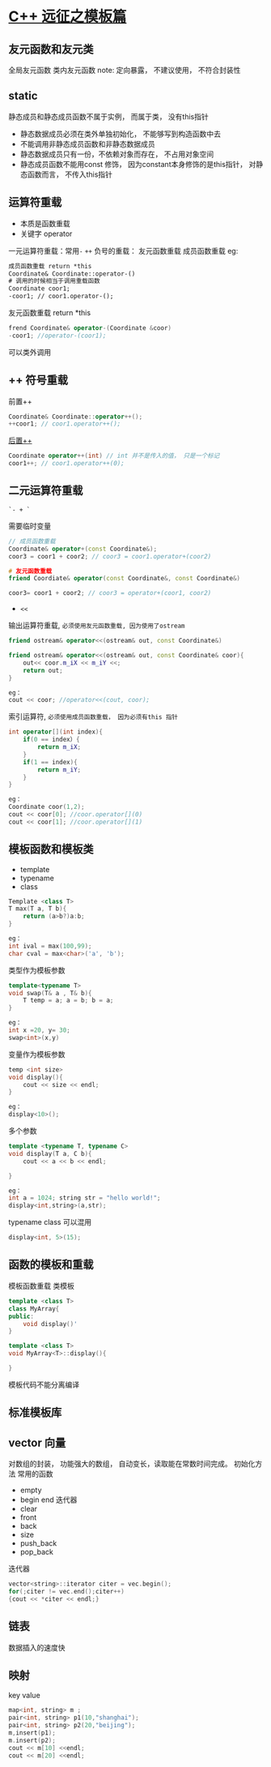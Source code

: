 # [C++ 远征之模板篇](https://www.imooc.com/learn/477)

## 友元函数和友元类

全局友元函数
类内友元函数
note: 定向暴露， 不建议使用， 不符合封装性

## static

静态成员和静态成员函数不属于实例， 而属于类， 没有this指针

- 静态数据成员必须在类外单独初始化， 不能够写到构造函数中去
- 不能调用非静态成员函数和非静态数据成员
- 静态数据成员只有一份，不依赖对象而存在， 不占用对象空间
- 静态成员函数不能用const 修饰， 因为constant本身修饰的是this指针， 对静态函数而言， 不传入this指针

## 运算符重载

- 本质是函数重载
- 关键字 operator

一元运算符重载：常用`-` `++`
负号的重载：
    友元函数重载
    成员函数重载
eg:

``` txt
成员函数重载 return *this
Coordinate& Coordinate::operator-()
# 调用的时候相当于调用重载函数
Coordinate coor1;
-coor1; // coor1.operator-();
```

友元函数重载 return *this

```cpp
frend Coordinate& operator-(Coordinate &coor)
-coor1; //operator-(coor1);
```

可以类外调用

## ++ 符号重载

前置++

```cpp
Coordinate& Coordinate::operator++();
++coor1; // coor1.operator++();
```

[后置++](https://www.imooc.com/video/9588/0)

```cpp
Coordinate operator++(int) // int 并不是传入的值， 只是一个标记
coor1++; // coor1.operator++(0);
```

## 二元运算符重载

    `- + `

需要临时变量

```cpp
// 成员函数重载
Coordinate& operator+(const Coordinate&);
coor3 = coor1 + coor2; // coor3 = coor1.operator+(coor2)

# 友元函数重载
friend Coordiate& operator(const Coordinate&, const Coordinate&)

coor3= coor1 + coor2; // coor3 = operator+(coor1, coor2)
```

- `<<`

输出运算符重载, `必须使用友元函数重载, 因为使用了ostream`

```cpp
friend ostream& operator<<(ostream& out, const Coordinate&)

friend ostream& operator<<(ostream& out, const Coordinate& coor){
    out<< coor.m_iX << m_iY <<;
    return out;
}

eg：
cout << coor; //operator<<(cout, coor);
```

索引运算符, `必须使用成员函数重载， 因为必须有this 指针`

``` cpp
int operator[](int index){
    if(0 == index）{
        return m_iX;
    }
    if(1 == index){
        return m_iY;
    }
}

eg：
Coordinate coor(1,2);
cout << coor[0]; //coor.operator[](0)
cout << coor[1]; //coor.operator[](1)
```

## 模板函数和模板类

- template
- typename
- class

```cpp
Template <class T>
T max(T a, T b){
    return (a>b?)a:b;
}

eg：
int ival = max(100,99);
char cval = max<char>('a', 'b');
```

类型作为模板参数

```cpp
template<typename T>
void swap(T& a , T& b){
    T temp = a; a = b; b = a;
}

eg：
int x =20, y= 30;
swap<int>(x,y)
```

变量作为模板参数

```cpp
temp <int size>
void display(){
    cout << size << endl;
}

eg：
display<10>();
```

多个参数

``` cpp
template <typename T, typename C>
void display(T a, C b){
    cout << a << b << endl;

}

eg：
int a = 1024; string str = "hello world!";
display<int,string>(a,str);
```

typename class 可以混用

```cpp
display<int, 5>(15);
```

## 函数的模板和重载

模板函数重载
类模板

```cpp
template <class T>
class MyArray{
public:
    void display()'
}

template <class T>
void MyArray<T>::display(){

}

```

模板代码不能分离编译

## 标准模板库

## vector 向量

对数组的封装， 功能强大的数组， 自动变长，读取能在常数时间完成。
初始化方法
常用的函数

- empty
- begin end 迭代器
- clear
- front
- back
- size
- push_back
- pop_back

迭代器

```cpp
vector<string>::iterator citer = vec.begin();
for(;citer != vec.end();citer++)
{cout << *citer << endl;}
```

## 链表

数据插入的速度快

## 映射

key value

```cpp
map<int, string> m ;
pair<int, string> p1(10,"shanghai");
pair<int, string> p2(20,"beijing");
m,insert(p1);
m.insert(p2);
cout << m[10] <<endl;
cout << m[20] <<endl;
```